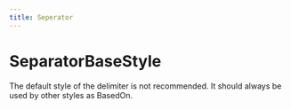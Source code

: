 ```yaml
---
title: Seperator
---
```


# SeparatorBaseStyle

The default style of the delimiter is not recommended. It should always be used by other styles as BasedOn.